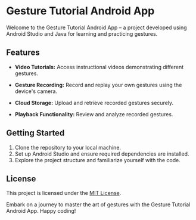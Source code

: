 # Gesture Tutorial Android App

Welcome to the Gesture Tutorial Android App – a project developed using Android Studio and Java for learning and practicing gestures.

## Features

- **Video Tutorials:** Access instructional videos demonstrating different gestures.

- **Gesture Recording:** Record and replay your own gestures using the device's camera.

- **Cloud Storage:** Upload and retrieve recorded gestures securely.

- **Playback Functionality:** Review and analyze recorded gestures.

## Getting Started

1. Clone the repository to your local machine.
2. Set up Android Studio and ensure required dependencies are installed.
3. Explore the project structure and familiarize yourself with the code.

## License

This project is licensed under the [MIT License](LICENSE).

Embark on a journey to master the art of gestures with the Gesture Tutorial Android App. Happy coding!

